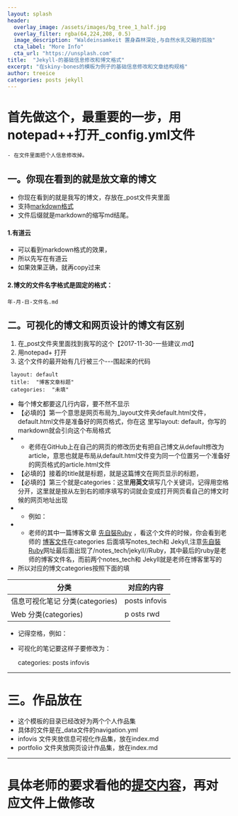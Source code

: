 ```yaml
---
layout: splash
header:
  overlay_image: /assets/images/bg_tree_1_half.jpg
  overlay_filter: rgba(64,224,208, 0.5)
  image_description: "Waldeinsamkeit 置身森林深处,与自然水乳交融的孤独"
  cta_label: "More Info"
  cta_url: "https://unsplash.com"
title:  "Jekyll-的基础信息修改和博文格式"
excerpt: "在skiny-bones的模板为例子的基础信息修改和文章结构规格"
author: treeice
categories: posts jekyll
---
```

# 首先做这个，最重要的一步，用notepad++打开_config.yml文件

	- 在文件里面把个人信息修改掉。
	
## 一。你现在看到的就是放文章的博文

 - 你现在看到的就是我写的博文，存放在_post文件夹里面
 - 支持[markdown格式](https://www.jianshu.com/p/q81RER)
 - 文件后缀就是markdown的缩写md结尾。
 
#### 1.有道云

 - 可以看到markdown格式的效果，
 - 所以先写在有道云
 - 如果效果正确，就再copy过来
 
#### 2.博文的文件名字格式是固定的格式：

```
年-月-日-文件名.md
```

## 二。可视化的博文和网页设计的博文有区别

 1. 在_post文件夹里面找到我写的这个【2017-11-30-一些建议.md】
 2. 用notepad+ 打开
 3. 这个文件的最开始有几行被三个---围起来的代码

```
 layout: default
 title:  "博客文章标题"
 categories:  "未填"
```

 - 每个博文都要这几行内容，要不然不显示
 - 【必填的】第一个意思是网页布局为_layout文件夹default.html文件，default.html文件是准备好的网页格式，你在这 里写layout: default，你写的markdown就会引向这个布局格式
 - - 老师在GitHub上在自己的网页的修改历史有把自己博文从default修改为article，意思也就是布局从default.html文件变为同一个位置另一个准备好的网页格式的article.html文件
 - 【必填的】接着的title就是标题，就是这篇博文在网页显示的标题，
 - 【必填的】第三个就是categories：这里**用英文**填写几个关键词，记得用空格分开，这里就是按从左到右的顺序填写的词就会变成打开网页看自己的博文时候的网页地址出现
 - - 例如：
 - - 老师的其中一篇博客文章 [先自裝Ruby](https://hanteng.github.io/notes_tech/jekyll/Ruby/) ，看这个文件的时候，你会看到老师的 [博客文件](https://github.com/hanteng/hanteng.github.io/blob/master/_posts/2017-11-30-Ruby.md)在categories 后面填写notes_tech和 Jekyll,注意[先自裝Ruby](https://hanteng.github.io/notes_tech/jekyll/Ruby/)网址最后面出现了/notes_tech/jekyll//Ruby，其中最后的ruby是老师的博客文件名，而前两个notes_tech和 Jekyll就是老师在博客里写的
 - 所以对应的博文categories按照下面的填

分类|对应的内容
-|-
信息可视化笔记 分类(categories)| posts  infovis
Web  分类(categories)|p osts rwd 

 - 记得空格，例如：
 - 可视化的笔记要这样子要修改为：

	categories: posts  infovis

----

# 三。作品放在

- 这个模板的目录已经改好为两个个人作品集
- 具体的文件是在_data文件的navigation.yml
- infovis 文件夹放信息可视化作品集，放在index.md
- portfolio 文件夹放网页设计作品集，放在index.md


----

# 具体老师的要求看他的[提交内容](https://github.com/hanteng/hanteng.github.io/commits/master)，再对应文件上做修改